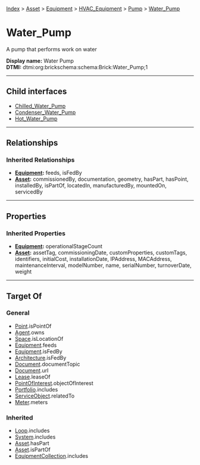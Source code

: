 [Index](../../../../../index.md) > [Asset](../../../../Asset.md) > [Equipment](../../../Equipment.md) > [HVAC_Equipment](../../HVAC_Equipment.md) > [Pump](../Pump.md) > [Water_Pump](#)
# Water_Pump

A pump that performs work on water


**Display name:** Water Pump<br />
**DTMI:** dtmi:org:brickschema:schema:Brick:Water_Pump;1

---

## Child interfaces
* [Chilled_Water_Pump](Chilled-.md)
* [Condenser_Water_Pump](Condenser-.md)
* [Hot_Water_Pump](Hot-.md)

---

## Relationships

### Inherited Relationships
* **[Equipment](../../../Equipment.md):** feeds, isFedBy
* **[Asset](../../../../Asset.md):** commissionedBy, documentation, geometry, hasPart, hasPoint, installedBy, isPartOf, locatedIn, manufacturedBy, mountedOn, servicedBy

---

## Properties

### Inherited Properties
* **[Equipment](../../../Equipment.md):** operationalStageCount
* **[Asset](../../../../Asset.md):** assetTag, commissioningDate, customProperties, customTags, identifiers, initialCost, installationDate, IPAddress, MACAddress, maintenanceInterval, modelNumber, name, serialNumber, turnoverDate, weight

---

## Target Of
### General
* [Point](../../../../../Point/Point.md).isPointOf
* [Agent](../../../../../Agent/Agent.md).owns
* [Space](../../../../../Space/Space.md).isLocationOf
* [Equipment](../../../Equipment.md).feeds
* [Equipment](../../../Equipment.md).isFedBy
* [Architecture](../../../../../Space/Architecture/Architecture.md).isFedBy
* [Document](../../../../../Information/Document/Document.md).documentTopic
* [Document](../../../../../Information/Document/Document.md).url
* [Lease](../../../../../Event/Lease.md).leaseOf
* [PointOfInterest](../../../../../Information/PointOfInterest.md).objectOfInterest
* [Portfolio](../../../../../Collection/Portfolio.md).includes
* [ServiceObject](../../../../../Information/ServiceObject/ServiceObject.md).relatedTo
* [Meter](../../../Meter/Meter.md).meters
### Inherited
* [Loop](../../../../../Collection/Loop/Loop.md).includes
* [System](../../../../../Collection/System/System.md).includes
* [Asset](../../../../Asset.md).hasPart
* [Asset](../../../../Asset.md).isPartOf
* [EquipmentCollection](../../../../../Collection/Equipment-.md).includes

